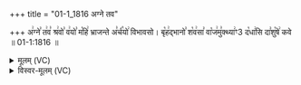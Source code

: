 +++
title = "01-1_1816 अग्ने तव"

+++
अ꣢ग्ने꣣ त꣢व꣣ श्र꣢वो꣣ व꣢यो꣣ म꣡हि꣢ भ्राजन्ते अ꣣र्च꣡यो꣢ विभावसो। बृ꣡ह꣢द्भानो꣣ श꣡व꣢सा꣣ वा꣡ज꣢मु꣣क्थ्या꣢ꣳ3 द꣡धा꣢सि दा꣣शु꣡षे꣢ कवे ॥ 01-1:1816 ॥

<details><summary>मूलम् (VC)</summary>

अ꣢ग्ने꣣ त꣢व꣣ श्र꣢वो꣣ व꣢यो꣣ म꣡हि꣢ भ्राजन्ते अ꣣र्च꣡यो꣢ विभावसो । बृ꣡ह꣢द्भानो꣣ श꣡व꣢सा꣣ वा꣡ज꣢मु꣣क्थ्य꣢ꣳ३ द꣡धा꣢सि दा꣣शु꣡षे꣢ कवे ॥१८१६॥
</details>

<details><summary>विस्वर-मूलम् (VC)</summary>

अग्ने तव श्रवो वयो महि भ्राजन्ते अर्चयो विभावसो । बृहद्भानो शवसा वाजमुक्थ्यꣳ३ दधासि दाशुषे कवे ॥१८१६॥
</details>